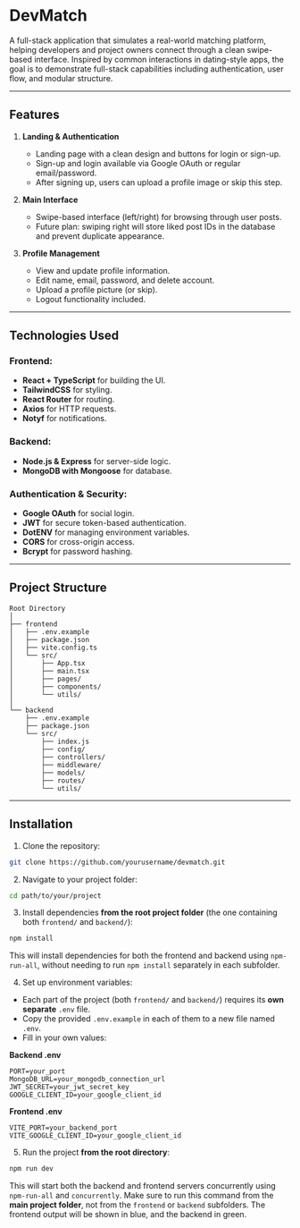 # DevMatch

A full-stack application that simulates a real-world matching platform, helping developers and project owners connect through a clean swipe-based interface. Inspired by common interactions in dating-style apps, the goal is to demonstrate full-stack capabilities including authentication, user flow, and modular structure.

---

## Features

1. **Landing & Authentication**
   - Landing page with a clean design and buttons for login or sign-up.
   - Sign-up and login available via Google OAuth or regular email/password.
   - After signing up, users can upload a profile image or skip this step.

2. **Main Interface**
   - Swipe-based interface (left/right) for browsing through user posts.
   - Future plan: swiping right will store liked post IDs in the database and prevent duplicate appearance.

3. **Profile Management**
   - View and update profile information.
   - Edit name, email, password, and delete account.
   - Upload a profile picture (or skip).
   - Logout functionality included.

---

## Technologies Used

### Frontend:
- **React + TypeScript** for building the UI.
- **TailwindCSS** for styling.
- **React Router** for routing.
- **Axios** for HTTP requests.
- **Notyf** for notifications.

### Backend:
- **Node.js & Express** for server-side logic.
- **MongoDB with Mongoose** for database.

### Authentication & Security:
- **Google OAuth** for social login.
- **JWT** for secure token-based authentication.
- **DotENV** for managing environment variables.
- **CORS** for cross-origin access.
- **Bcrypt** for password hashing.

---

## Project Structure

```
Root Directory
│
├── frontend
│   ├── .env.example
│   ├── package.json
│   ├── vite.config.ts
│   └── src/
│       ├── App.tsx
│       ├── main.tsx
│       ├── pages/
│       ├── components/
│       └── utils/
│
└── backend
    ├── .env.example
    ├── package.json
    └── src/
        ├── index.js
        ├── config/
        ├── controllers/
        ├── middleware/
        ├── models/
        ├── routes/
        └── utils/
```

---

## Installation

1. Clone the repository:
```bash
git clone https://github.com/yourusername/devmatch.git
```

2. Navigate to your project folder:
```bash
cd path/to/your/project
```

3. Install dependencies **from the root project folder** (the one containing both `frontend/` and `backend/`):
```bash
npm install
```
This will install dependencies for both the frontend and backend using `npm-run-all`, without needing to run `npm install` separately in each subfolder.

4. Set up environment variables:
- Each part of the project (both `frontend/` and `backend/`) requires its **own separate** `.env` file.
- Copy the provided `.env.example` in each of them to a new file named `.env`.
- Fill in your own values:

**Backend .env**
```env
PORT=your_port
MongoDB_URL=your_mongodb_connection_url
JWT_SECRET=your_jwt_secret_key
GOOGLE_CLIENT_ID=your_google_client_id
```

**Frontend .env**
```env
VITE_PORT=your_backend_port
VITE_GOOGLE_CLIENT_ID=your_google_client_id
```

5. Run the project **from the root directory**:
```bash
npm run dev
```
This will start both the backend and frontend servers concurrently using `npm-run-all` and `concurrently`.
Make sure to run this command from the **main project folder**, not from the `frontend` or `backend` subfolders.
The frontend output will be shown in blue, and the backend in green.
